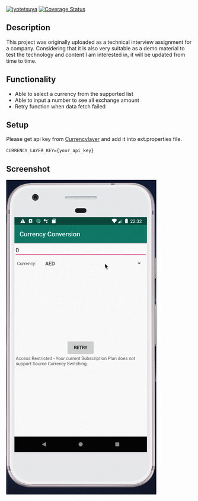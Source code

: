 [![iyotetsuya](https://img.shields.io/circleci/build/github/iyotetsuya/CurrencyDemo)](https://circleci.com/gh/iyotetsuya/CurrencyDemo) [![Coverage Status](https://coveralls.io/repos/github/iyotetsuya/CurrencyDemo/badge.svg?branch=feature/coveralls)](https://coveralls.io/github/iyotetsuya/CurrencyDemo?branch=feature/coveralls) 

## Description
This project was originally uploaded as a technical interview assignment for a company. Considering that it is also very suitable as a demo material to test the technology and content I am interested in, it will be updated from time to time.


## Functionality
- Able to select a currency from the supported list
- Able to input a number to see all exchange amount
- Retry function when data fetch failed

## Setup
Please get api key from [Currencylayer](https://currencylayer.com/documentation) and add it into ext.properties file.
```
CURRENCY_LAYER_KEY={your_api_key}
```

## Screenshot
![](demo.gif)
